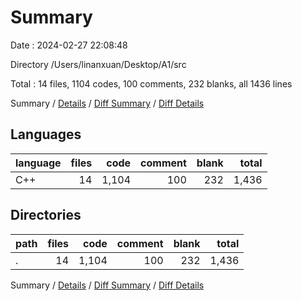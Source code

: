 # Summary

Date : 2024-02-27 22:08:48

Directory /Users/linanxuan/Desktop/A1/src

Total : 14 files,  1104 codes, 100 comments, 232 blanks, all 1436 lines

Summary / [Details](details.md) / [Diff Summary](diff.md) / [Diff Details](diff-details.md)

## Languages
| language | files | code | comment | blank | total |
| :--- | ---: | ---: | ---: | ---: | ---: |
| C++ | 14 | 1,104 | 100 | 232 | 1,436 |

## Directories
| path | files | code | comment | blank | total |
| :--- | ---: | ---: | ---: | ---: | ---: |
| . | 14 | 1,104 | 100 | 232 | 1,436 |

Summary / [Details](details.md) / [Diff Summary](diff.md) / [Diff Details](diff-details.md)